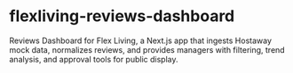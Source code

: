 # flexliving-reviews-dashboard
Reviews Dashboard for Flex Living, a Next.js app that ingests Hostaway mock data, normalizes reviews, and provides managers with filtering, trend analysis, and approval tools for public display.

